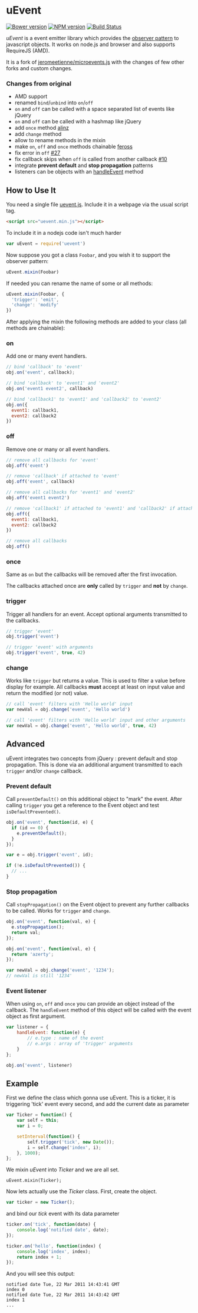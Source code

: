 # uEvent

[![Bower version](https://img.shields.io/bower/v/uevent.svg?style=flat-square)](https://github.com/mistic100/uEvent)
[![NPM version](https://img.shields.io/npm/v/uevent.svg?style=flat-square)](https://www.npmjs.com/package/uevent)
[![Build Status](https://img.shields.io/travis/mistic100/uEvent.svg?style=flat-square)](https://travis-ci.org/mistic100/uEvent)

_uEvent_ is a event emitter library which provides the [observer pattern](http://en.wikipedia.org/wiki/Observer_pattern) to javascript objects.
It works on node.js and browser and also supports RequireJS (AMD).

It is a fork of [jeromeetienne/microevents.js](https://github.com/jeromeetienne/microevent.js) with the changes of few other forks and custom changes.

### Changes from original

* AMD support
* renamed `bind`/`unbind` into `on`/`off`
* `on` and `off` can be called with a space separated list of events like jQuery
* `on` and `off` can be called with a hashmap like jQuery
* add `once` method [alinz](https://github.com/alinz/microevent.js/commit/a8293fe9571ea4e609d51ec906d627e64dfb8eba)
* add `change` method
* allow to rename methods in the mixin
* make `on`, `off` and `once` methods chainable [feross](https://github.com/PeerCDN/microevent.js/commit/617c9a26ed861b812c61eb836b22c0f313292a20)
* fix error in `off` [#27](https://github.com/jeromeetienne/microevent.js/pull/27)
* fix callback skips when `off` is called from another callback [#10](https://github.com/jeromeetienne/microevent.js/issues/10)
* integrate **prevent default** and **stop propagation** patterns
* listeners can be objects with an [handleEvent](https://developer.mozilla.org/en/docs/Web/API/EventListener#handleEvent()) method

## How to Use It

You need a single file [uevent.js](https://github.com/mistic100/uEvent/blob/master/uevent.min.js).
Include it in a webpage via the usual script tag.

```html
<script src="uevent.min.js"></script>
```

To include it in a nodejs code isn't much harder

```js
var uEvent = require('uevent')
```

Now suppose you got a class `Foobar`, and you wish it to support the observer pattern:

```js
uEvent.mixin(Foobar)
```

If needed you can rename the name of some or all methods:

```js
uEvent.mixin(Foobar, {
  'trigger': 'emit',
  'change': 'modify'
})
```

After applying the mixin the following methods are added to your class (all methods are chainable):

### on

Add one or many event handlers.

```js
// bind 'callback' to 'event'
obj.on('event', callback);

// bind 'callback' to 'event1' and 'event2'
obj.on('event1 event2', callback)

// bind 'callback1' to 'event1' and 'callback2' to 'event2'
obj.on({
  event1: callback1,
  event2: callback2
})
```

### off

Remove one or many or all event handlers.

```js
// remove all callbacks for 'event'
obj.off('event')

// remove 'callback' if attached to 'event'
obj.off('event', callback)

// remove all callbacks for 'event1' and 'event2'
obj.off('event1 event2')

// remove 'callback1' if attached to 'event1' and 'callback2' if attached to 'event2'
obj.off({
  event1: callback1,
  event2: callback2
})

// remove all callbacks
obj.off()
```

### once

Same as `on` but the callbacks will be removed after the first invocation.

The callbacks attached once are **only** called by `trigger` and **not** by `change`.

### trigger

Trigger all handlers for an event. Accept optional arguments transmitted to the callbacks.

```js
// trigger 'event'
obj.trigger('event')

// trigger 'event' with arguments
obj.trigger('event', true, 42)
```

### change

Works like `trigger` but returns a value. This is used to filter a value before display for example. All callbacks **must** accept at least on input value and return the modified (or not) value.

```js
// call 'event' filters with 'Hello world' input
var newVal = obj.change('event', 'Hello world')

// call 'event' filters with 'Hello world' input and other arguments
var newVal = obj.change('event', 'Hello world', true, 42)
```

## Advanced

uEvent integrates two concepts from jQuery : prevent default and stop propagation. This is done via an additional argument transmitted to each `trigger` and/or `change` callback.

### Prevent default

Call `preventDefault()` on this additional object to "mark" the event. After calling `trigger` you get a reference to the Event object and test `isDefaultPrevented()`.

```js
obj.on('event', function(id, e) {
  if (id == 0) {
    e.preventDefault();
  }
});

var e = obj.trigger('event', id);

if (!e.isDefaultPrevented()) {
  // ...
}
```

### Stop propagation

Call `stopPropagation()` on the Event object to prevent any further callbacks to be called. Works for `trigger` and `change`.

```js
obj.on('event', function(val, e) {
  e.stopPropagation();
  return val;
});

obj.on('event', function(val, e) {
  return 'azerty';
});

var newVal = obj.change('event', '1234');
// newVal is still '1234'
```

### Event listener

When using `on`, `off` and `once` you can provide an object instead of the callback. The `handleEvent` method of this object will be called with the event object as first argument.

```js
var listener = {
    handleEvent: function(e) {
        // e.type : name of the event
        // e.args : array of 'trigger' arguments
    }
};

obj.on('event', listener)
```

## Example

First we define the class which gonna use uEvent. This is a ticker, it is triggering 'tick' event every second, and add the current date as parameter

```js
var Ticker = function() {
    var self = this;
    var i = 0;

    setInterval(function() {
        self.trigger('tick', new Date());
        i = self.change('index', i);
    }, 1000);
};
```

We mixin _uEvent_ into _Ticker_ and we are all set.

```
uEvent.mixin(Ticker);
```

Now lets actually use the _Ticker_ class. First, create the object.

```js
var ticker = new Ticker();
```

and bind our _tick_ event with its data parameter

```js
ticker.on('tick', function(date) {
    console.log('notified date', date);
});

ticker.on('hello', function(index) {
    console.log('index', index);
    return index + 1;
});
```

And you will see this output:

```
notified date Tue, 22 Mar 2011 14:43:41 GMT
index 0
notified date Tue, 22 Mar 2011 14:43:42 GMT
index 1
...
```
